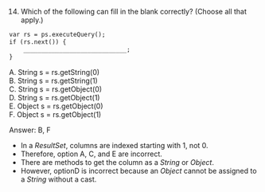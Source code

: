 14. Which of the following can fill in the blank correctly? (Choose all that apply.)

```markdown
var rs = ps.executeQuery();
if (rs.next()) {
    _____________________________;
}
```

A. String s = rs.getString(0) <br>
B. String s = rs.getString(1) <br>
C. String s = rs.getObject(0) <br>
D. String s = rs.getObject(1) <br>
E. Object s = rs.getObject(0) <br>
F. Object s = rs.getObject(1) <br>


Answer: B, F


- In a *ResultSet*, columns are indexed starting with 1, not 0.
- Therefore, option A, C, and E are incorrect. 
- There are methods to get the column as a *String* or *Object*.
- However, optionD is incorrect because an *Object* cannot be assigned to a *String* without a cast.